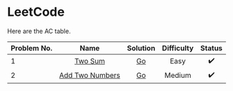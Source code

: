 # LeetCode

Here are the AC table.

| Problem No. | Name                         | Solution                 | Difficulty | Status             |
| ----------- |:----------------------------:|:------------------------:|:----------:|:------------------:|
| 1    | [Two Sum](./p0001/README.md)         | [Go](./p0001/two_sum.go)         | Easy   | :heavy_check_mark: |
| 2    | [Add Two Numbers](./p0002/README.md) | [Go](./p0002/add_two_numbers.go) | Medium | :heavy_check_mark: |
